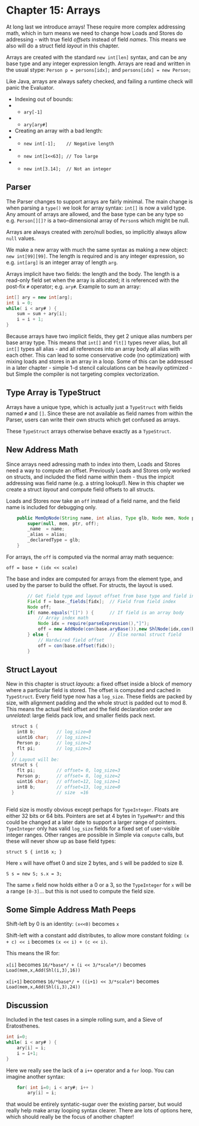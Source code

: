 # Chapter 15: Arrays

At long last we introduce arrays!  These require more complex addressing math,
which in turn means we need to change how Loads and Stores do addressing - 
with true field *offsets* instead of field *names*.  This means we also 
will do a struct field *layout* in this chapter.

Arrays are created with the standard `new int[len]` syntax, and can be any base
type and any integer expression length.  Arrays are read and written in the usual
stype: `Person p = persons[idx];` and `persons[idx] = new Person;`

Like Java, arrays are always safety checked, and failing a runtime check
will panic the Evaluator.

- Indexing out of bounds:
- - `ary[-1]`
- - `ary[ary#]`
- Creating an array with a bad length:
- - `new int[-1];    // Negative length`
- - `new int[1<<63]; // Too large`
- - `new int[3.14];  // Not an integer`
 

## Parser

The Parser changes to support arrays are fairly minimal.  The main change is
when parsing a `type()` we look for array syntax: `int[]` is now a valid type.
Any amount of arrays are allowed, and the base type can be any type so
e.g. `Person[][]?` is a two-dimensional array of `Person`s which might be null.

Arrays are always created with zero/null bodies, so implicitly always allow
`null` values.

We make a new array with much the same syntax as making a new object: `new
int[99][99]`.  The length is required and is any integer expression, so
e.g. `int[arg]` is an integer array of length `arg`.

Arrays implicit have two fields: the length and the body.  The length is a
read-only field set when the array is allocated; it is referenced with the
post-fix `#` operator; e.g. `ary#`.  Example to sum an array:

```java
int[] ary = new int[arg];
int i = 0;
while( i < ary# ) { 
    sum = sum + ary[i]; 
    i = i + 1; 
}
```

Because arrays have two implicit fields, they get 2 unique alias numbers per
base array type.  This means that `int[]` and `flt[]` types never alias, but
all `int[]` types all alias - and all references into an array body all alias
with each other.  This can lead to some conservative code (no optimization)
with mixing loads and stores in an array in a loop.  Some of this can be
addressed in a later chapter - simple 1-d stencil calculations can be heavily
optimized - but Simple the compiler is not targeting complex vectorization.


## Type Array is TypeStruct

Arrays have a unique type, which is actually just a `TypeStruct` with fields
named `#` and `[]`.  Since these are not available as field names from within
the Parser, users can write their own structs which get confused as arrays.

These `TypeStruct` arrays otherwise behave exactly as a `TypeStruct`.


## New Address Math

Since arrays need adressing math to index into them, Loads and Stores need a
way to compute an offset.  Previously Loads and Stores only worked on structs,
and included the field name within them - thus the impicit addressing was field
name (e.g. a string lookup!).  New in this chapter we create a struct *layout*
and compute field offsets to all structs.

Loads and Stores now take an `off` instead of a field name, and the field
name is included for debugging only.  

```java
    public MemOpNode(String name, int alias, Type glb, Node mem, Node ptr, Node off) {
        super(null, mem, ptr, off);
        _name  = name;
        _alias = alias;
        _declaredType = glb;
    }
```

For arrays, the `off` is computed via the normal array math sequence:

  `off = base + (idx << scale)`

The base and index are computed for arrays from the element type, and used
by the parser to build the offset.  For structs, the layout is used.

```java
        // Get field type and layout offset from base type and field index fidx
        Field f = base._fields[fidx];  // Field from field index
        Node off;
        if( name.equals("[]") ) {      // If field is an array body
            // Array index math
            Node idx = require(parseExpression(),"]");
            off = new AddNode(con(base.aryBase()),new ShlNode(idx,con(base.aryScale())).peephole()).peephole();
        } else {                       // Else normal struct field
            // Hardwired field offset
            off = con(base.offset(fidx));
        }
```


## Struct Layout

New in this chapter is struct *layouts*: a fixed offset inside a block of
memory where a particular field is stored.  The offset is computed and cached
in `TypeStruct`.  Every field type now has a `log_size`.  These fields are
packed by size, with alignment padding and the whole struct is padded out to
mod 8.  This means the actual field offset and the field declaration order are
*unrelated*: large fields pack low, and smaller fields pack next.

```java
  struct s {
    int8 b;        // log_size=0
    uint16 char;   // log_size=1
    Person p;      // log_size=2
    flt pi;        // log_size=3
  }
  // Layout will be:
  struct s {
    flt pi;        // offset= 0, log_size=3
    Person p;      // offset= 8, log_size=2
    uint16 char;   // offset=12, log_size=1
    int8 b;        // offset=13, log_size=0
  }                // size  =16  
  
```

Field size is mostly obvious except perhaps for `TypeInteger`.  Floats are
either 32 bits or 64 bits.  Pointers are set at 4 bytes in `TypeMemPtr` and
this could be changed at a later date to support a larger range of pointers.
`TypeInteger` only has valid `log_size` fields for a fixed set of user-visible
integer ranges.  Other ranges are possible in Simple via `compute` calls, but
these will never show up as base field types:

   `struct S { int16 x; }`

Here `x` will have offset 0 and size 2 bytes, and `S` will be padded to size 8.

   `S s = new S; s.x = 3;`

The same `x` field now holds either a 0 or a 3, so the `TypeInteger` for `x`
will be a range `[0-3]`... but this is not used to compute the field size.


## Some Simple Address Math Peeps

Shift-left by 0 is an identity: `(x<<0)` becomes `x`

Shift-left with a constant add distributes, to allow more constant folding:
`(x + c) << i` becomes `(x << i) + (c << i)`.

This means the IR for:

  `x[i]`  becomes  `16/*base*/ + (i << 3/*scale*/)`
  becomes `Load(mem,x,Add(Shl(i,3),16))`
  
  
  `x[i+1]` becomes `16/*base*/ + ((i+1) << 3/*scale*)` becomes
  `Load(mem,x,Add(Shl(i,3),24))`
  
  
## Discussion

Included in the test cases in a simple rolling sum, and a Sieve of Eratosthenes.

```java
int i=0;
while( i < ary# ) {
    ary[i] = i;
    i = i+1;
}
```

Here we really see the lack of a `i++` operator and a `for` loop.  You can 
imagine another syntax:

```java
    for( int i=0; i < ary#; i++ )
        ary[i] = i;
```

that would be entirely syntatic-sugar over the existing parser, but would
really help make array looping syntax clearer.  There are lots of options
here, which should really be the focus of another chapter!
